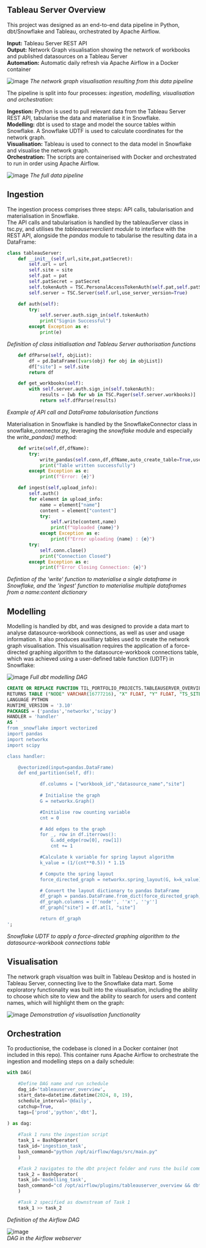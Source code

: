 ## Tableau Server Overview

This project was designed as an end-to-end data pipeline in Python, dbt/Snowflake and Tableau, orchestrated by Apache Airflow.

**Input:**   Tableau Server REST API\
**Output:**   Network Graph visualisation showing the network of workbooks and published datasources on a Tableau Server\
**Automation:**   Automatic daily refresh via Apache Airflow in a Docker container



![image](https://github.com/user-attachments/assets/70957355-88f1-4667-a68a-6607be3bb011)
*The network graph visualisation resulting from this data pipeline*

The pipeline is split into four processes: *ingestion, modelling, visualisation and orchestration:*

**Ingestion:** Python is used to pull relevant data from the Tableau Server REST API, tabularise the data and materialise it in Snowflake.\
**Modelling:** dbt is used to stage and model the source tables within Snowflake. A Snowflake UDTF is used to calculate coordinates for the network graph.\
**Visualisation:** Tableau is used to connect to the data model in Snowflake and visualise the network graph.\
**Orchestration:** The scripts are containerised with Docker and orchestrated to run in order using Apache Airflow.



![image](https://github.com/user-attachments/assets/9a848725-f8ec-4576-91c7-a8eda1dfcf95)
*The full data pipeline*

## Ingestion

The ingestion process comprises three steps: API calls, tabularisation and materialisation in Snowflake.\
The API calls and tabularisation is handled by the tableauServer class in tsc.py, and utilises the *tableauserverclient module* to interface with the REST API, alongside the *pandas* module to tabularise the resulting data in a DataFrame:

```python
class tableauServer:
    def __init__(self,url,site,pat,patSecret):
        self.url = url
        self.site = site
        self.pat = pat
        self.patSecret = patSecret
        self.tokenAuth = TSC.PersonalAccessTokenAuth(self.pat,self.patSecret,self.site)
        self.server = TSC.Server(self.url,use_server_version=True)

    def auth(self):
        try:
            self.server.auth.sign_in(self.tokenAuth)
            print("Signin Successful")
        except Exception as e:
            print(e)
```
*Definition of class initialisation and Tableau Server authorisation functions*


```python
    def dfParse(self, objList):
        df = pd.DataFrame([vars(obj) for obj in objList])
        df["site"] = self.site
        return df

    def get_workbooks(self):
        with self.server.auth.sign_in(self.tokenAuth):
            results = [wb for wb in TSC.Pager(self.server.workbooks)]
            return self.dfParse(results)
```
*Example of API call and DataFrame tabularisation functions*

Materialisation in Snowflake is handled by the SnowflakeConnector class in snowflake_connector.py, leveraging the *snowflake* module and especially the *write_pandas()* method:

```python
    def write(self,df,dfName):
        try:
            write_pandas(self.conn,df,dfName,auto_create_table=True,use_logical_type=True,overwrite=True)
            print("Table written successfully")
        except Exception as e:
            print(f"Error: {e}")

    def ingest(self,upload_info):
        self.auth()
        for element in upload_info:
            name = element["name"]
            content = element["content"]
            try:
                self.write(content,name)
                print(f"Uploaded {name}")
            except Exception as e:
                print(f"Error uploading {name} : {e}")
        try:
            self.conn.close()
            print("Connection Closed")
        except Exception as e:
            print(f"Error Closing Connection: {e}")
```
*Defintion of the 'write' function to materialise a single dataframe in Snowflake, and the 'ingest' function to materialise multiple dataframes from a name:content dictionary*

## Modelling

Modelling is handled by dbt, and was designed to provide a data mart to analyse datasource-workbook connections, as well as user and usage information. It also produces auxilliary tables used to create the network graph visualisation. This visualisation requires the application of a force-directed graphing algorithm to the datasource-workbook connections table, which was achieved using a user-defined table function (UDTF) in Snowflake:

![image](https://github.com/user-attachments/assets/4ab9c0ba-0fd3-42eb-b76e-b062aa658047)
*Full dbt modelling DAG*

```sql
CREATE OR REPLACE FUNCTION TIL_PORTFOLIO_PROJECTS.TABLEAUSERVER_OVERVIEW.NETWORK_GRAPH("WORKBOOK_ID" VARCHAR(16777216), "DATASOURCE_NAME" VARCHAR(16777216), "SITE" VARCHAR(16777216))
RETURNS TABLE ("NODE" VARCHAR(16777216), "X" FLOAT, "Y" FLOAT, "TS_SITE" VARCHAR(16777216))
LANGUAGE PYTHON
RUNTIME_VERSION = '3.10'
PACKAGES = ('pandas','networkx','scipy')
HANDLER = 'handler'
AS '
from _snowflake import vectorized
import pandas
import networkx
import scipy

class handler:

    @vectorized(input=pandas.DataFrame)
    def end_partition(self, df):

            df.columns = ["workbook_id","datasource_name","site"]
            
            # Initialise the graph
            G = networkx.Graph()

            #Initialise row counting variable
            cnt = 0

            # Add edges to the graph
            for _, row in df.iterrows():
                G.add_edge(row[0], row[1])
                cnt += 1

            #Calculate k variable for spring layout algorithm
            k_value = (1/(cnt**0.5)) * 1.15

            # Compute the spring layout
            force_directed_graph = networkx.spring_layout(G, k=k_value)

            # Convert the layout dictionary to pandas DataFrame
            df_graph = pandas.DataFrame.from_dict(force_directed_graph, orient=''index'').reset_index()
            df_graph.columns = [''node'', ''x'', ''y'']
            df_graph["site"] = df.at[1, "site"]

            return df_graph
';
```
*Snowflake UDTF to apply a force-directed graphing algorithm to the datasource-workbook connections table*

## Visualisation

The network graph visualtion was built in Tableau Desktop and is hosted in Tableau Server, connecting live to the Snowflake data mart. Some exploratory functionality was built into the visualisation, including the ability to choose which site to view and the ability to search for users and content names, which will highlight them on the graph:

![image](https://github.com/user-attachments/assets/1f0f1a70-f082-4391-8790-31a0ebbb36eb)
*Demonstration of visualisation functionality*

## Orchestration

To productionise, the codebase is cloned in a Docker container (not included in this repo). This container runs Apache Airflow to orchestrate the ingestion and modelling steps on a daily schedule:

```python
with DAG(

    #Define DAG name and run schedule
    dag_id='tableauserver_overview',
    start_date=datetime.datetime(2024, 8, 19),
    schedule_interval='@daily',
    catchup=True,
    tags=['prod','python','dbt'],

) as dag:
    
    #Task 1 runs the ingestion script
    task_1 = BashOperator(
    task_id='ingestion_task',
    bash_command="python /opt/airflow/dags/src/main.py"
    )

    #Task 2 navigates to the dbt project folder and runs the build command, specifying the location of profiles.yml
    task_2 = BashOperator(
    task_id='modelling_task',
    bash_command="cd /opt/airflow/plugins/tableauserver_overview && dbt build --profiles-dir ..",
    )

    #Task 2 specified as downstream of Task 1
    task_1 >> task_2
```
*Definition of the Airflow DAG*

![image](https://github.com/user-attachments/assets/47d6524e-3313-43b0-849a-876ae49b9db8)\
*DAG in the Airflow webserver*


